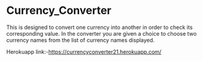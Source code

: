 # Currency_Converter
This is designed to convert one currency into another in order to check its corresponding value.
In the converter you are given a choice to choose two currency names from the list of currency names displayed.

Herokuapp link:-https://currencyconverter21.herokuapp.com/
